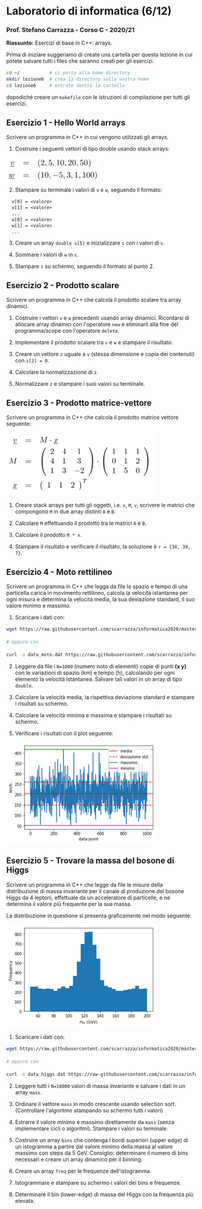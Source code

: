 # Laboratorio di informatica (6/12)
### Prof. Stefano Carrazza - Corso C - 2020/21

**Riassunto:** Esercizi di base in C++: arrays.

Prima di iniziare suggeriamo di create una cartella per questa lezione in cui potete salvare tutti i files che saranno creati per gli esercizi.
```bash
cd ~/           # ci porta alla home directory
mkdir lezione6  # crea la directory sulla vostra home
cd lezione6     # entrate dentro la cartella
```
dopodiché creare un `makefile` con le istruzioni di compilazione per tutti gli esercizi.

## Esercizio 1 - Hello World arrays

Scrivere un programma in C++ in cui vengono utilizzati gli arrays.

1. Costruire i seguenti vettori di tipo double usando stack arrays:
<img src="images/ex1.png" width="250">

2. Stampare su terminale i valori di `v` e `w`, seguendo il formato:
```
  v[0] = <valore>
  v[1] = <valore>
  ...
  w[0] = <valore>
  w[1] = <valore>
  ...
```

3. Creare un array `double s[5]` e inizializzare `s` con i valori di `v`.

4. Sommare i valori di `w` in `s`.

5. Stampare `s` su schermo, seguendo il formato al punto 2.

## Esercizio 2 - Prodotto scalare

Scrivere un programma in C++ che calcola il prodotto scalare tra array dinamici.

1. Costruire i vettori `v` e `w` precedenti usando array dinamici. Ricordarsi di allocare array dinamici con l'operatore `new` e eliminarli alla fine del programma/scope con l'operatore `delete`.

2. Implementare il prodotto scalare tra `v` e `w` e stampare il risultato.

3. Creare un vettore `z` uguale a `v` (stessa dimensione e copia dei contenuti) con `z[2] = 0`.

4. Calcolare la normalizzazione di `z`.

5. Normalizzare `z` e stampare i suoi valori su terminale.

## Esercizio 3 - Prodotto matrice-vettore

Scrivere un programma in C++ che calcola il prodotto matrice vettore seguente:

<img src="images/ex3.png" width="400">

1. Creare stack arrays per tutti gli oggetti, i.e. `x`, `M`, `v`, scrivere le matrici che compongono `M` in due array distinti `A` e `B`.

2. Calcolare `M` effettuando il prodotto tra le matrici `A` e `B`.

3. Calcolare il prodotto `M * x`.

3. Stampare il risultato e verificare il risultato, la soluzione è `r = {34, 39, 7}`.

## Esercizio 4 - Moto rettilineo

Scrivere un programma in C++ che legga da file lo spazio e tempo di una particella carica in movimento rettilineo, calcola la velocità istantanea per ogni misura e determina la velocità media, la sua deviazione standard, il suo valore minimo e massimo.

1. Scaricare i dati con:
```bash
wget https://raw.githubusercontent.com/scarrazza/informatica2020/master/Lezione_6/data_moto.dat

# oppure con

curl -o data_moto.dat https://raw.githubusercontent.com/scarrazza/informatica2020/master/Lezione_6/data_moto.dat
```

2. Leggere da file i `N=1000` (numero noto di elementi) copie di punti **(x y)** con le variazioni di spazio (km) e tempo (h), calcolando per ogni elemento la velocità istantanea. Salvare tali valori in un array di tipo `double`.

3. Calcolare la velocità media, la rispettiva deviazione standard e stampare i risultati su schermo.

4. Calcolare la velocità minima e massima e stampare i risultati su schermo.

5. Verificare i risultati con il plot seguente:

<img src="images/moto.png" width="400">


## Esercizio 5 - Trovare la massa del bosone di Higgs

Scrivere un programma in C++ che legge da file le misure della distribuzione di massa invariante per il canale di produzione del bosone Higgs da 4 leptoni, effettuale da un acceleratore di particelle, e ne determina il valore più frequente per la sua massa.

La distribuzione in questione si presenta graficamente nel modo seguente:

<img src="images/higgs.png" width="400">

1. Scaricare i dati con:
```bash
wget https://raw.githubusercontent.com/scarrazza/informatica2020/master/Lezione_6/data_higgs.dat

# oppure con

curl -o data_higgs.dat https://raw.githubusercontent.com/scarrazza/informatica2020/master/Lezione_6/data_higgs.dat
```

2. Leggere tutti i `N=10000` valori di massa invariante e salvare i dati in un array `mass`.

3. Ordinare il vettore `mass` in modo crescente usando selection sort. (Controllare l'algoritmo stampando su schermo tutti i valori)

4. Estrarre il valore minimo e massimo direttamente da `mass` (senza implementare cicli o algoritmi). Stampare i valori su terminale.

5. Costruire un array `bins` che contenga i bordi superiori (upper edge) di un istogramma a partire dal valore minimo della massa al valore massimo con steps da 5 GeV. Consiglio: determinare il numero di bins necessari e creare un array dinamico per il binning.

6. Creare un array `freq` per le frequenze dell'istogramma.

7. Istogrammare e stampare su schermo i valori dei bins e frequenze.

8. Determinare il bin (lower-edge) di massa del Higgs con la frequenza più elevata.
